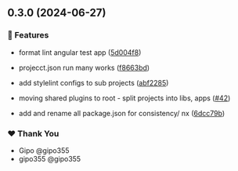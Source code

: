 ## 0.3.0 (2024-06-27)


### 🚀 Features

- format lint angular test app ([5d004f8](https://github.com/gipo355/angular-tomcat-gradle-monorepo/commit/5d004f8))

- projecct.json run many works ([f8663bd](https://github.com/gipo355/angular-tomcat-gradle-monorepo/commit/f8663bd))

- add stylelint configs to sub projects ([abf2285](https://github.com/gipo355/angular-tomcat-gradle-monorepo/commit/abf2285))

- moving shared plugins to root - split projects into libs, apps ([#42](https://github.com/gipo355/angular-tomcat-gradle-monorepo/pull/42))

- add and rename all package.json for consistency/ nx ([6dcc79b](https://github.com/gipo355/angular-tomcat-gradle-monorepo/commit/6dcc79b))


### ❤️  Thank You

- Gipo @gipo355
- gipo355 @gipo355
